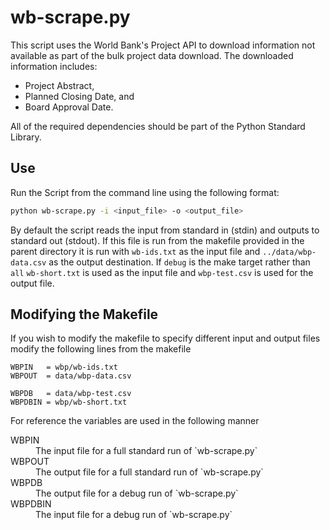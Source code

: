 wb-scrape.py
============

This script uses the World Bank's Project API to download information not
available as part of the bulk project data download. The downloaded information
includes:

- Project Abstract,
- Planned Closing Date, and
- Board Approval Date.

All of the required dependencies should be part of the Python Standard Library.

Use
---

Run the Script from the command line using the following format:


```bash
python wb-scrape.py -i <input_file> -o <output_file>
```

By default the script reads the input from standard in (stdin) and outputs to
standard out (stdout). If this file is run from the makefile provided in the
parent directory it is run with `wb-ids.txt` as the input file and 
`../data/wbp-data.csv` as the output destination. If `debug` is the make target
rather than `all` `wb-short.txt` is used as the input file and `wbp-test.csv` 
is used for the output file.


Modifying the Makefile
----------------------

If you wish to modify the makefile to specify different input and output files
modify the following lines from the makefile

```make
WBPIN	= wbp/wb-ids.txt
WBPOUT	= data/wbp-data.csv

WBPDB	= data/wbp-test.csv
WBPDBIN	= wbp/wb-short.txt

```

For reference the variables are used in the following manner

<dl>
<dt>WBPIN</dt>
<dd>The input file for a full standard run of `wb-scrape.py`</dd>
<dt>WBPOUT</dt>
<dd>The output file for a full standard run of `wb-scrape.py`</dd>
<dt>WBPDB</dt>
<dd>The output file for a debug run of `wb-scrape.py`</dd>
<dt>WBPDBIN</dt>
<dd>The input file for a debug run of `wb-scrape.py`</dd>
</dl>
